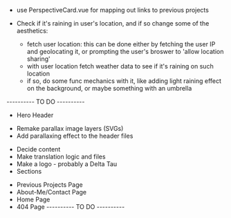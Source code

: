 



* use PerspectiveCard.vue for mapping out links to previous projects

* Check if it's raining in user's location, and if so change some of the aesthetics:
  - fetch user location: this can be done either by fetching the user IP and geolocating it, or prompting the user's broswer to 'allow location sharing'
  - with user location fetch weather data to see if it's raining on such location
  - if so, do some func mechanics with it, like adding light raining effect on the background, or maybe something with an umbrella



---------- TO DO ----------  

* Hero Header
 - Remake parallax image layers (SVGs)
 - Add parallaxing effect to the header files

* Decide content
* Make translation logic and files
* Make a logo - probably a Delta Tau
* Sections
 - Previous Projects Page
 - About-Me/Contact Page  
 - Home Page
 - 404 Page
---------- TO DO ---------- 
  

